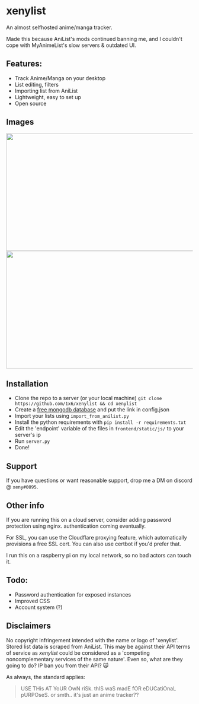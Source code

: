 
# xenylist
An almost selfhosted anime/manga tracker. 

Made this because AniList's mods continued banning me, and I couldn't cope with MyAnimeList's slow servers & outdated UI.

## Features:
 - Track Anime/Manga on your desktop
 - List editing, filters
 - Importing list from AniList
 - Lightweight, easy to set up
 - Open source

## Images
<img src="https://user-images.githubusercontent.com/44981148/189462374-8232d4dc-8689-4af5-8134-7e4e480bcf15.png" width="640" height="317" />
<img src="https://user-images.githubusercontent.com/44981148/189462434-669836df-baf8-4f35-bb6a-15db68af209f.png" width="640" height="317" />

## Installation

 - Clone the repo to a server (or your local machine)
  `git clone https://github.com/1x6/xenylist && cd xenylist`
 - Create a [free mongodb database](https://www.mongodb.com/cloud/atlas/) and put the link in config.json
 - Import your lists using `import_from_anilist.py`
 - Install the python requirements with `pip install -r requirements.txt`
 - Edit the 'endpoint' variable of the files in `frontend/static/js/` to your server's ip
 - Run `server.py`
 - Done!

## Support
If you have questions or want reasonable support, drop me a DM on discord @ `xeny#0095`.

## Other info
If you are running this on a cloud server, consider adding password protection using nginx. authentication coming eventually.

For SSL, you can use the Cloudflare proxying feature, which automatically provisions a free SSL cert. You can also use certbot if you'd prefer that. 

I run this on a raspberry pi on my local network, so no bad actors can touch it.

## Todo:
- Password authentication for exposed instances
- Improved CSS
- Account system (?)

## Disclaimers
No copyright infringement intended with the name or logo of 'xenylist'. Stored list data is scraped from AniList. This may be against their API terms of service as *xenylist* could be considered as a 'competing noncomplementary services of the same nature'. Even so, what are they going to do? IP ban you from their API? 🙀

As always, the standard applies:
> USE THis AT YoUR OwN riSk. thIS waS madE fOR eDUCatiOnaL pURPOseS.
or smth.. it's just an anime tracker??
